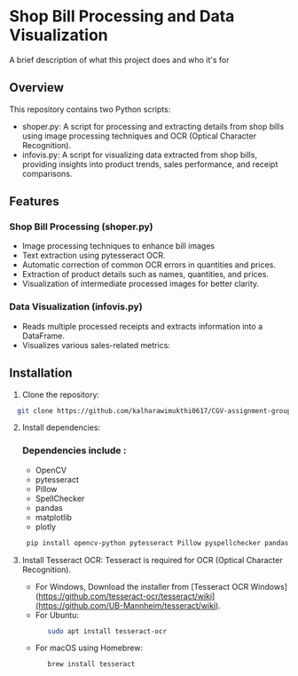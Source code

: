 
# Shop Bill Processing and Data Visualization

A brief description of what this project does and who it's for


## Overview

This repository contains two Python scripts:
- shoper.py: A script for processing and extracting details from shop bills using image processing techniques and OCR (Optical Character Recognition).
- infovis.py: A script for visualizing data extracted from shop bills, providing insights into product trends, sales performance, and receipt comparisons.

## Features
### Shop Bill Processing (shoper.py)
- Image processing techniques to enhance bill images
- Text extraction using pytesseract OCR.
- Automatic correction of common OCR errors in quantities and prices.
- Extraction of product details such as names, quantities, and prices.
- Visualization of intermediate processed images for better clarity.

### Data Visualization (infovis.py)
- Reads multiple processed receipts and extracts information into a DataFrame.
- Visualizes various sales-related metrics:

## Installation

1. Clone the repository:
```bash
  git clone https://github.com/kalharawimukthi0617/CGV-assignment-group-K.git
```
 2. Install dependencies: 
    ### Dependencies include :
    - OpenCV
    - pytesseract
    - Pillow
    - SpellChecker
    - pandas
    - matplotlib
    - plotly
  
     ```bash
      pip install opencv-python pytesseract Pillow pyspellchecker pandas matplotlib plotly
    ```
  3. Install Tesseract OCR:
     Tesseract is required for OCR (Optical Character Recognition).
     - For Windows,
     Download the installer from [Tesseract OCR Windows](https://github.com/tesseract-ocr/tesseract/wiki](https://github.com/UB-Mannheim/tesseract/wiki).
     - For Ubuntu:
       ```bash
          sudo apt install tesseract-ocr
        ```
     - For macOS using Homebrew:
       ```bash
          brew install tesseract
       ```

      
